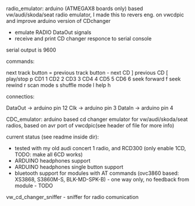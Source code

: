 
radio_emulator: arduino (ATMEGAX8 boards only) based vw/audi/skoda/seat radio emulator, I made this to revers eng. on vwcdpic and improve arduino version of CDchanger

 - emulate RADIO DataOut signals 
 - receive and print CD changer responce to serial console

serial output is 9600

commands:
 
 next track button       =
 previous track button   -
 next CD                 ]
 previous CD             [
 play/stop               p
 CD1                     1
 CD2                     2
 CD3                     3
 CD4                     4
 CD5                     5
 CD6                     6
 seek forward            f
 seek rewind             r
 scan mode               s
 shuffle mode            l
 help                    h
 
connectios:

 DataOut -> arduino pin 12
 Clk     -> arduino pin 3
 DataIn  -> arduino pin 4 

CDC_emulator: arduino based cd changer emulator for vw/audi/skoda/seat radios, based on avr port of vwcdpic(see header of file for more info)

current status (see readme inside dir):
- tested with my old audi concert 1 radio, and RCD300 (only enable 1CD, TODO: make all 6CD works)
- ARDUINO headphones support
- ARDUINO headphones single button support
- bluetooth support for modules with AT commands (ovc3860 based: XS3868, S3860M-S, BLK-MD-SPK-B) - one way only, no feedback from module - TODO

vw_cd_changer_sniffer - sniffer for radio comunication

